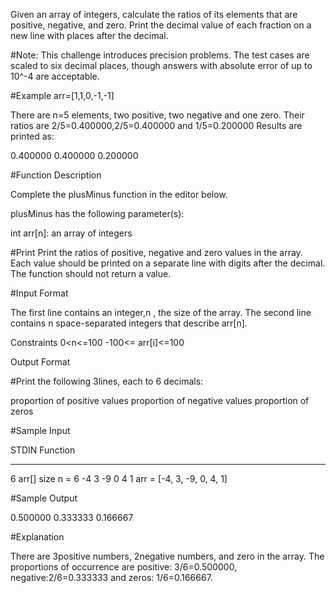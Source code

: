 Given an array of integers, calculate the ratios of its elements that are positive, negative, and zero. Print the decimal value of each fraction on a new line with  places after the decimal.

#Note: This challenge introduces precision problems. The test cases are scaled to six decimal places, though answers with absolute error of up to 10^-4 are acceptable.

#Example
arr=[1,1,0,-1,-1]

There are n=5 elements, two positive, two negative and one zero. Their ratios are 2/5=0.400000,2/5=0.400000  and 1/5=0.200000 Results are printed as:

0.400000
0.400000
0.200000

#Function Description

Complete the plusMinus function in the editor below.

plusMinus has the following parameter(s):

int arr[n]: an array of integers

#Print
Print the ratios of positive, negative and zero values in the array. Each value should be printed on a separate line with  digits after the decimal. The function should not return a value.

#Input Format

The first line contains an integer,n , the size of the array.
The second line contains  n space-separated integers that describe arr[n].

Constraints
0<n<=100
-100<= arr[i]<=100



Output Format

#Print the following  3lines, each to 6 decimals:

proportion of positive values
proportion of negative values
proportion of zeros

#Sample Input

STDIN           Function
-----           --------
6               arr[] size n = 6
-4 3 -9 0 4 1   arr = [-4, 3, -9, 0, 4, 1]

#Sample Output

0.500000
0.333333
0.166667

#Explanation

There are  3positive numbers,  2negative numbers, and  zero in the array.
The proportions of occurrence are positive: 3/6=0.500000, negative:2/6=0.333333  and zeros: 1/6=0.166667.